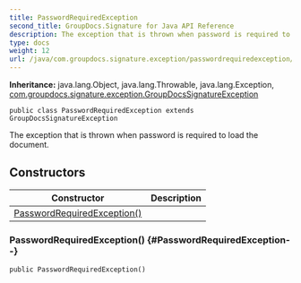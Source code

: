 ```yaml
---
title: PasswordRequiredException
second_title: GroupDocs.Signature for Java API Reference
description: The exception that is thrown when password is required to load the document.
type: docs
weight: 12
url: /java/com.groupdocs.signature.exception/passwordrequiredexception/
---
```

**Inheritance:**
java.lang.Object, java.lang.Throwable, java.lang.Exception, [com.groupdocs.signature.exception.GroupDocsSignatureException](../../com.groupdocs.signature.exception/groupdocssignatureexception)
```
public class PasswordRequiredException extends GroupDocsSignatureException
```

The exception that is thrown when password is required to load the document.
## Constructors

| Constructor | Description |
| --- | --- |
| [PasswordRequiredException()](#PasswordRequiredException--) |  |
### PasswordRequiredException() {#PasswordRequiredException--}
```
public PasswordRequiredException()
```


